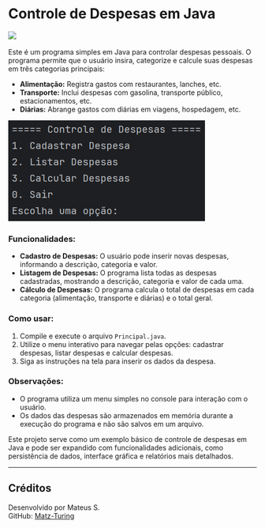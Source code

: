 # Controle de Despesas em Java

<img src="https://user-images.githubusercontent.com/74038190/212284115-f47cd8ff-2ffb-4b04-b5bf-4d1c14c0247f.gif" width="1000">

Este é um programa simples em Java para controlar despesas pessoais. O programa permite que o usuário insira, categorize e calcule suas despesas em três categorias principais:

* **Alimentação:** Registra gastos com restaurantes, lanches, etc.
* **Transporte:** Inclui despesas com gasolina, transporte público, estacionamentos, etc.
* **Diárias:**  Abrange gastos com diárias em viagens, hospedagem, etc.

![Captura de Tela Principal](img/1.png)

### Funcionalidades:

* **Cadastro de Despesas:** O usuário pode inserir novas despesas, informando a descrição, categoria e valor.
* **Listagem de Despesas:** O programa lista todas as despesas cadastradas, mostrando a descrição, categoria e valor de cada uma.
* **Cálculo de Despesas:** O programa calcula o total de despesas em cada categoria (alimentação, transporte e diárias) e o total geral.

### Como usar:

1. Compile e execute o arquivo `Principal.java`.
2. Utilize o menu interativo para navegar pelas opções: cadastrar despesas, listar despesas e calcular despesas.
3. Siga as instruções na tela para inserir os dados da despesa.

### Observações:

* O programa utiliza um menu simples no console para interação com o usuário.
* Os dados das despesas são armazenados em memória durante a execução do programa e não são salvos em um arquivo.

Este projeto serve como um exemplo básico de controle de despesas em Java e pode ser expandido com funcionalidades adicionais, como persistência de dados, interface gráfica e relatórios mais detalhados. 

---

## Créditos

Desenvolvido por Mateus S.  
GitHub: [Matz-Turing](https://github.com/Matz-Turing)
